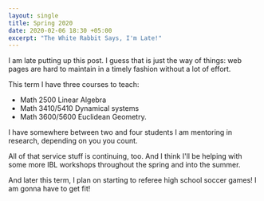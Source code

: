 ```yaml
---
layout: single
title: Spring 2020
date: 2020-02-06 18:30 +05:00
excerpt: "The White Rabbit Says, I'm Late!"
---
```


I am late putting up this post. I guess that is just the way of things: web pages are hard to maintain in a timely fashion without a lot of effort.

This term I have three courses to teach:

 * Math 2500 Linear Algebra
 * Math 3410/5410 Dynamical systems
 * Math 3600/5600 Euclidean Geometry.

I have somewhere between two and four students I am mentoring in research,
depending on you you count.

All of that service stuff is continuing, too. And I think I'll be helping with
some more IBL workshops throughout the spring and into the summer.

And later this term, I plan on starting to referee high school soccer games! I am gonna have to get fit!
